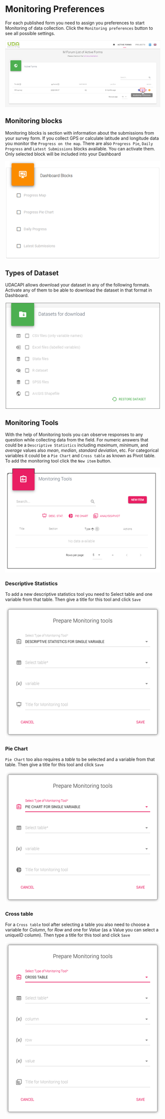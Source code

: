 # Monitoring Preferences

For each published form you need to assign you preferences to start Monitoring of data collection. Click the `Monitoring preferences` button to see all possible settings.

![An image](./img/s7_1-MPreferences.png)

## Monitoring blocks

Monitoring blocks is section with information about the submissions from your survey form. If you collect GPS or calculate latitude and longitude data you monitor the `Progress on the map`. There are also `Progress Pie`, `Daily Progress` and `Latest Submissions` blocks available. You can activate them. Only selected block will be included into your Dashboard

![An image](./img/s07_1DB_empty.png)


## Types of Dataset
 
UDACAPI allows download your dataset in any of the following formats. Activate any of them to be able to download the dataset in that format in Dashboard. 

![An image](./img/s07_2_Datasets.png)

## Monitoring Tools

With the help of Monitoring tools you can observe responses to any question while collecting data from the field. For numeric answers that could be a `Descriptive Statistics` including *maximum*, *minimum*, and *average* values also *mean*, *median*, *standard deviation*, etc. For categorical variables it could be a `Pie Chart` and `Cross table` as known as Pivot table. To add the monitoring tool click the `New item` button.

![An image](./img/s07_3_MT.png)

### Descriptive Statistics

To add a new descriptive statistics tool you need to Select table and one variable from that table. Then give a title for this tool and click `Save`

![An image](./img/s07_3_MT_DS.png)

### Pie Chart

`Pie Chart` too also requires a *table* to be selected and a variable from that table. Then give a title for this tool and click `Save`

![An image](./img/s07_3_MT_PCh.png)

### Cross table

For a `Cross table` tool after selecting a table you also need to choose a variable for *Column*, for *Row* and one for *Value* (as a Value you can select a uniqueID column). Then type a title for this tool and click `Save`

![An image](./img/s07_3_MT_CT.png)
